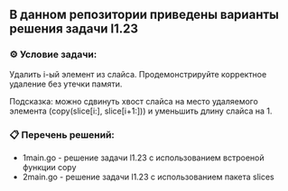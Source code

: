 ## В данном репозитории приведены варианты решения задачи l1.23  

### ⚙️ Условие задачи:  

Удалить i-ый элемент из слайса. Продемонстрируйте корректное удаление без утечки памяти.

Подсказка: можно сдвинуть хвост слайса на место удаляемого элемента (copy(slice[i:], slice[i+1:])) и уменьшить длину слайса на 1.

### 📋 Перечень решений:

- 1main.go - решение задачи l1.23 с использованием встроеной функции copy  
- 2main.go - решение задачи l1.23 с использованием пакета slices  
